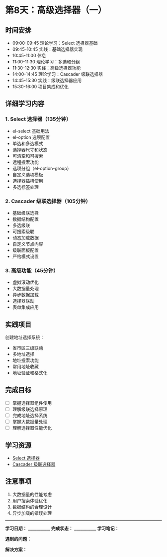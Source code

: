 # 第8天：高级选择器（一）

## 时间安排
- 09:00-09:45 理论学习：Select 选择器基础
- 09:45-10:45 实践：基础选择器实现
- 10:45-11:00 休息
- 11:00-11:30 理论学习：多选和分组
- 11:30-12:30 实践：高级选择器功能
- 14:00-14:45 理论学习：Cascader 级联选择器
- 14:45-15:30 实践：级联选择器应用
- 15:30-16:00 项目集成和优化

## 详细学习内容

### 1. Select 选择器（135分钟）
- el-select 基础用法
- el-option 选项配置
- 单选和多选模式
- 选择器尺寸和状态
- 可清空和可搜索
- 远程搜索功能
- 选项分组（el-option-group）
- 自定义选项模板
- 选择器插槽使用
- 多选标签处理

### 2. Cascader 级联选择器（105分钟）
- 基础级联选择
- 数据结构配置
- 多选级联
- 可搜索级联
- 动态加载数据
- 自定义节点内容
- 级联面板配置
- 严格模式设置

### 3. 高级功能（45分钟）
- 虚拟滚动优化
- 大数据量处理
- 异步数据加载
- 选择器联动
- 表单集成应用

## 实践项目
创建地址选择系统：
- 省市区三级联动
- 多地址选择
- 地址搜索功能
- 常用地址收藏
- 地址验证和格式化

## 完成目标
- [ ] 掌握选择器组件使用
- [ ] 理解级联选择原理
- [ ] 完成地址选择系统
- [ ] 掌握大数据量处理
- [ ] 理解选择器性能优化

## 学习资源
- [Select 选择器](https://element-plus.org/zh-CN/component/select.html)
- [Cascader 级联选择器](https://element-plus.org/zh-CN/component/cascader.html)

## 注意事项
1. 大数据量的性能考虑
2. 用户搜索体验优化
3. 数据结构的合理设计
4. 异步加载的错误处理

---

**学习日期：** ___________
**完成状态：** ___________
**学习笔记：**



**遇到的问题：**



**解决方案：**